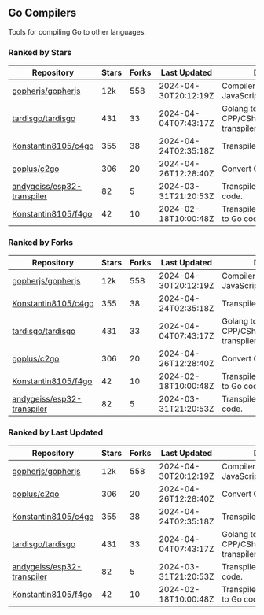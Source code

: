 ## Go Compilers

Tools for compiling Go to other languages.

### Ranked by Stars

| Repository | Stars | Forks | Last Updated | Description | 
|------------|-------|-------|--------------|-------------|
| [gopherjs/gopherjs](https://github.com/gopherjs/gopherjs) | 12k | 558 | 2024-04-30T20:12:19Z |  Compiler from Go to JavaScript. |
| [tardisgo/tardisgo](https://github.com/tardisgo/tardisgo) | 431 | 33 | 2024-04-04T07:43:17Z |  Golang to Haxe to CPP/CSharp/Java/JavaScript transpiler. |
| [Konstantin8105/c4go](https://github.com/Konstantin8105/c4go) | 355 | 38 | 2024-04-24T02:35:18Z |  Transpile C code to Go code. |
| [goplus/c2go](https://github.com/goplus/c2go) | 306 | 20 | 2024-04-26T12:28:40Z |  Convert C code to Go code. |
| [andygeiss/esp32-transpiler](https://github.com/andygeiss/esp32-transpiler) | 82 | 5 | 2024-03-31T21:20:53Z |  Transpile Go into Arduino code. |
| [Konstantin8105/f4go](https://github.com/Konstantin8105/f4go) | 42 | 10 | 2024-02-18T10:00:48Z |  Transpile FORTRAN 77 code to Go code. |

### Ranked by Forks

| Repository | Stars | Forks | Last Updated | Description | 
|------------|-------|-------|--------------|-------------|
| [gopherjs/gopherjs](https://github.com/gopherjs/gopherjs) | 12k | 558 | 2024-04-30T20:12:19Z |  Compiler from Go to JavaScript. |
| [Konstantin8105/c4go](https://github.com/Konstantin8105/c4go) | 355 | 38 | 2024-04-24T02:35:18Z |  Transpile C code to Go code. |
| [tardisgo/tardisgo](https://github.com/tardisgo/tardisgo) | 431 | 33 | 2024-04-04T07:43:17Z |  Golang to Haxe to CPP/CSharp/Java/JavaScript transpiler. |
| [goplus/c2go](https://github.com/goplus/c2go) | 306 | 20 | 2024-04-26T12:28:40Z |  Convert C code to Go code. |
| [Konstantin8105/f4go](https://github.com/Konstantin8105/f4go) | 42 | 10 | 2024-02-18T10:00:48Z |  Transpile FORTRAN 77 code to Go code. |
| [andygeiss/esp32-transpiler](https://github.com/andygeiss/esp32-transpiler) | 82 | 5 | 2024-03-31T21:20:53Z |  Transpile Go into Arduino code. |

### Ranked by Last Updated

| Repository | Stars | Forks | Last Updated | Description | 
|------------|-------|-------|--------------|-------------|
| [gopherjs/gopherjs](https://github.com/gopherjs/gopherjs) | 12k | 558 | 2024-04-30T20:12:19Z |  Compiler from Go to JavaScript. |
| [goplus/c2go](https://github.com/goplus/c2go) | 306 | 20 | 2024-04-26T12:28:40Z |  Convert C code to Go code. |
| [Konstantin8105/c4go](https://github.com/Konstantin8105/c4go) | 355 | 38 | 2024-04-24T02:35:18Z |  Transpile C code to Go code. |
| [tardisgo/tardisgo](https://github.com/tardisgo/tardisgo) | 431 | 33 | 2024-04-04T07:43:17Z |  Golang to Haxe to CPP/CSharp/Java/JavaScript transpiler. |
| [andygeiss/esp32-transpiler](https://github.com/andygeiss/esp32-transpiler) | 82 | 5 | 2024-03-31T21:20:53Z |  Transpile Go into Arduino code. |
| [Konstantin8105/f4go](https://github.com/Konstantin8105/f4go) | 42 | 10 | 2024-02-18T10:00:48Z |  Transpile FORTRAN 77 code to Go code. |

